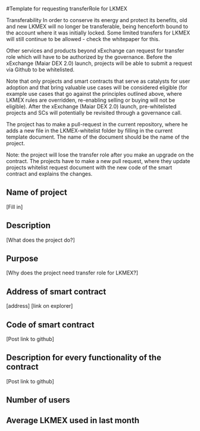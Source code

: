 #Template for requesting transferRole for LKMEX

Transferability
In order to conserve its energy and protect its benefits, old and new LKMEX will no longer be transferable, being
henceforth bound to the account where it was initially locked. Some limited transfers for LKMEX will still continue
to be allowed - check the whitepaper for this.

Other services and products beyond xExchange can request for transfer role which will have to be authorized by the
governance. Before the xExchange (Maiar DEX 2.0)  launch, projects will be able to submit a request via Github to be
whitelisted.

Note that only projects and smart contracts that serve as catalysts for user adoption and that bring valuable use
cases will be considered eligible (for example use cases that go against the principles outlined above, where LKMEX
rules are overridden, re-enabling selling or buying will not be eligible). After the  xExchange (Maiar DEX 2.0) launch,
pre-whitelisted projects and SCs will potentially be revisited through a governance call.

The project has to make a pull-request in the current repository, where he adds a new file in the LKMEX-whitelist
folder by filling in the current template document. The name of the document should be the name of the project.

Note: the project will lose the transfer role after you make an upgrade on the contract. The projects have to make a 
new pull request, where they update projects whitelist request document with the new code of the smart contract and 
explains the changes.

## Name of project
[Fill in]

## Description
[What does the project do?]

## Purpose
[Why does the project need transfer role for LKMEX?]

## Address of smart contract
[address] [link on explorer]

## Code of smart contract
[Post link to github]

## Description for every functionality of the contract
[Post link to github]

## Number of users

## Average LKMEX used in last month

